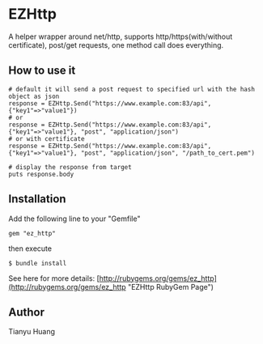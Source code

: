 # EZHttp

A helper wrapper around net/http, supports http/https(with/without certificate), post/get requests, one method call does everything.

## How to use it

	# default it will send a post request to specified url with the hash object as json
	response = EZHttp.Send("https://www.example.com:83/api", {"key1"=>"value1"})
	# or
	response = EZHttp.Send("https://www.example.com:83/api", {"key1"=>"value1"}, "post", "application/json")
	# or with certificate
	response = EZHttp.Send("https://www.example.com:83/api", {"key1"=>"value1"}, "post", "application/json", "/path_to_cert.pem")
	
	# display the response from target
	puts response.body

## Installation

Add the following line to your "Gemfile"    
  
	gem "ez_http"
  
then execute   

	$ bundle install       

See here for more details: [http://rubygems.org/gems/ez_http](http://rubygems.org/gems/ez_http "EZHttp RubyGem Page")   

## Author

Tianyu Huang

